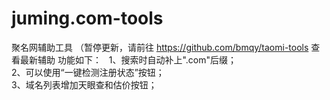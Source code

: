 # juming.com-tools
聚名网辅助工具 （暂停更新，请前往 https://github.com/bmqy/taomi-tools 查看最新辅助
功能如下：  
1、搜索时自动补上".com"后缀；  
2、可以使用“一键检测注册状态”按钮；  
3、域名列表增加天眼查和估价按钮；
